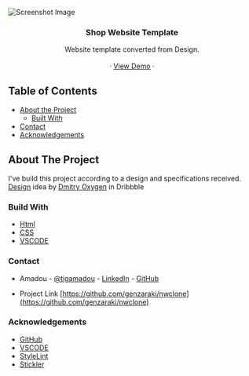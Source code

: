 <!-- PROJECT LOGO -->
![Screenshot Image](images/hd-screenshot.webp)
<br />
<p align="center">
   <h3 align="center">Shop Website Template</h3>

  <p align="center">
    Website template converted from Design.
    <br />    
    <br />
    ·
     <a href="https://rawcdn.githack.com/genzaraki/nwclone/7d727c7895c352a9f428d34b6976cff62d943c8e/index.html">View Demo</a>
    ·  
  </p>
</p>

<!-- TABLE OF CONTENTS -->
## Table of Contents

* [About the Project](#about-the-project)
  * [Built With](#built-with)
* [Contact](#contact)
* [Acknowledgements](#acknowledgements)



<!-- ABOUT THE PROJECT -->
## About The Project

  I've build this project according to a design and specifications received.  <a href="https://www.behance.net/gallery/80392909/AXEL-ARIGATO-Website">Design</a> idea by <a href="https://dribbble.com/oxygen_dima">Dmitry Oxygen</a> in Dribbble 


### Build With

* [Html]()
* [CSS]()
* [VSCODE]()


### Contact
* Amadou - [@tigamadou](https://twitter.com/tigamadou) - [LinkedIn](https://www.linkedin.com/in/amadou-ibrahim-75769167) - [GitHub](https://github.com/genzaraki)

* Project Link [https://github.com/genzaraki/nwclone](https://github.com/genzaraki/nwclone)

### Acknowledgements

* [GitHub](https://github.com)
* [VSCODE]()
* [StyleLint]()
* [Stickler]()
